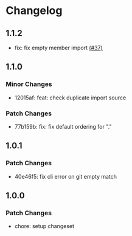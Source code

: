 # Changelog

## 1.1.2

- fix: fix empty member import [(#37)](https://github.com/hi-ogawa/isort-ts/pull/37)

## 1.1.0

### Minor Changes

- 12015af: feat: check duplicate import source

### Patch Changes

- 77b159b: fix: fix default ordering for "."

## 1.0.1

### Patch Changes

- 40e46f5: fix cli error on git empty match

## 1.0.0

### Patch Changes

- chore: setup changeset
